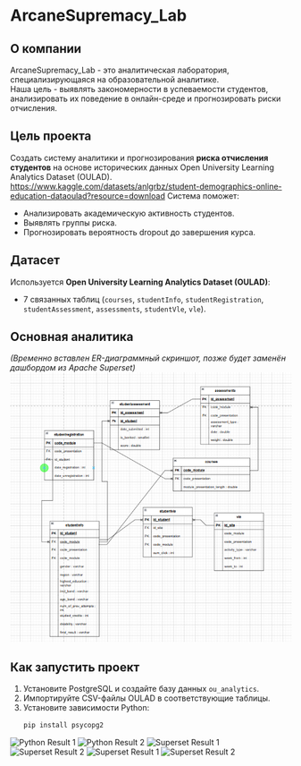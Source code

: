 # ArcaneSupremacy_Lab

## О компании
ArcaneSupremacy_Lab - это аналитическая лаборатория, специализирующаяся на образовательной аналитике.  
Наша цель - выявлять закономерности в успеваемости студентов, анализировать их поведение в онлайн-среде и прогнозировать риски отчисления.  

## Цель проекта
Создать систему аналитики и прогнозирования **риска отчисления студентов** на основе исторических данных Open University Learning Analytics Dataset (OULAD).  https://www.kaggle.com/datasets/anlgrbz/student-demographics-online-education-dataoulad?resource=download
Система поможет:
- Анализировать академическую активность студентов.
- Выявлять группы риска.
- Прогнозировать вероятность dropout до завершения курса.

## Датасет
Используется **Open University Learning Analytics Dataset (OULAD)**:
- 7 связанных таблиц (`courses`, `studentInfo`, `studentRegistration`, `studentAssessment`, `assessments`, `studentVle`, `vle`).


## Основная аналитика
*(Временно вставлен ER-диаграммный скриншот, позже будет заменён дашбордом из Apache Superset)*  
![ER Diagram](erd.png)

## Как запустить проект
1. Установите PostgreSQL и создайте базу данных `ou_analytics`.
2. Импортируйте CSV-файлы OULAD в соответствующие таблицы.
3. Установите зависимости Python:
   ```bash
   pip install psycopg2
![Python Result 1](pyres1.png)
![Python Result 2](pyres2.png)
![Superset Result 1](supersetRes1.png)
![Superset Result 2](supersetRes2.png)
![Superset Result 1](supersetRes3.png)
![Superset Result 2](supersetRes4.png)